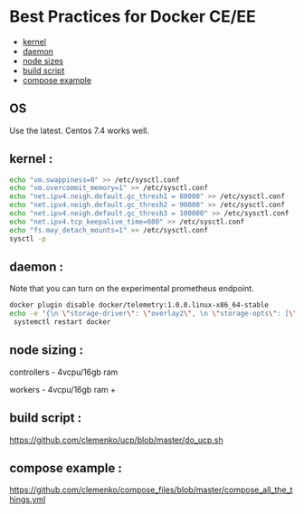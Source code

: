 # Best Practices for Docker CE/EE

- [kernel](#kernel)
- [daemon](#daemon)
- [node sizes](#node)
- [build script](#build)
- [compose example](#compose)

## OS
Use the latest. Centos 7.4 works well.

<a name="kernel"></a>
## kernel :
```bash
echo "vm.swappiness=0" >> /etc/sysctl.conf
echo "vm.overcommit_memory=1" >> /etc/sysctl.conf
echo "net.ipv4.neigh.default.gc_thresh1 = 80000" >> /etc/sysctl.conf
echo "net.ipv4.neigh.default.gc_thresh2 = 90000" >> /etc/sysctl.conf
echo "net.ipv4.neigh.default.gc_thresh3 = 100000" >> /etc/sysctl.conf
echo "net.ipv4.tcp_keepalive_time=600" >> /etc/sysctl.conf
echo "fs.may_detach_mounts=1" >> /etc/sysctl.conf
sysctl -p
```

<a name="daemon"></a>
## daemon :
Note that you can turn on the experimental prometheus endpoint.

```bash
docker plugin disable docker/telemetry:1.0.0.linux-x86_64-stable
echo -e "{\n \"storage-driver\": \"overlay2\", \n \"storage-opts\": [\"overlay2.override_kernel_check=true\"], \n \"log-driver\": \"json-file\", \"log-opts\": {\"max-size\": \"10m\", \"max-file\": \"3\"}, \n \"metrics-addr\" : \"0.0.0.0:9323\", \n \"experimental\" : true \n}" > /etc/docker/daemon.json
 systemctl restart docker
```

<a name="node"></a>
## node sizing :
controllers - 4vcpu/16gb ram

workers - 4vcpu/16gb ram +

<a name="build"></a>
## build script :
<a href="https://github.com/clemenko/ucp/blob/master/do_ucp.sh">https://github.com/clemenko/ucp/blob/master/do_ucp.sh</a>

<a name="compose"></a>
## compose example :
<a href="https://github.com/clemenko/compose_files/blob/master/compose_all_the_things.yml">https://github.com/clemenko/compose_files/blob/master/compose_all_the_things.yml</a>
